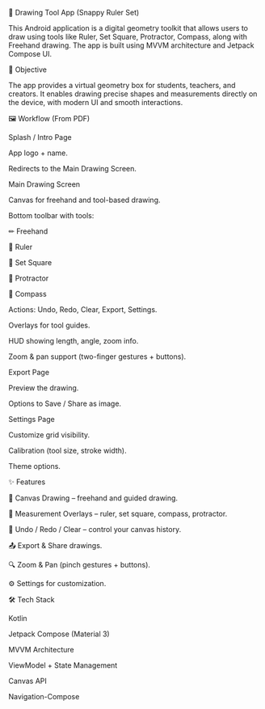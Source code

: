 📱 Drawing Tool App (Snappy Ruler Set)

This Android application is a digital geometry toolkit that allows users to draw using tools like Ruler, Set Square, Protractor, Compass, along with Freehand drawing.
The app is built using MVVM architecture and Jetpack Compose UI.

🎯 Objective

The app provides a virtual geometry box for students, teachers, and creators.
It enables drawing precise shapes and measurements directly on the device, with modern UI and smooth interactions.

🖼 Workflow (From PDF)

Splash / Intro Page

App logo + name.

Redirects to the Main Drawing Screen.

Main Drawing Screen

Canvas for freehand and tool-based drawing.

Bottom toolbar with tools:

✏ Freehand

📏 Ruler

📐 Set Square

🎯 Protractor

🧭 Compass

Actions: Undo, Redo, Clear, Export, Settings.

Overlays for tool guides.

HUD showing length, angle, zoom info.

Zoom & pan support (two-finger gestures + buttons).

Export Page

Preview the drawing.

Options to Save / Share as image.

Settings Page

Customize grid visibility.

Calibration (tool size, stroke width).

Theme options.

✨ Features

🎨 Canvas Drawing – freehand and guided drawing.

📏 Measurement Overlays – ruler, set square, compass, protractor.

🔄 Undo / Redo / Clear – control your canvas history.

📤 Export & Share drawings.

🔍 Zoom & Pan (pinch gestures + buttons).

⚙ Settings for customization.

🛠 Tech Stack

Kotlin

Jetpack Compose (Material 3)

MVVM Architecture

ViewModel + State Management

Canvas API

Navigation-Compose
